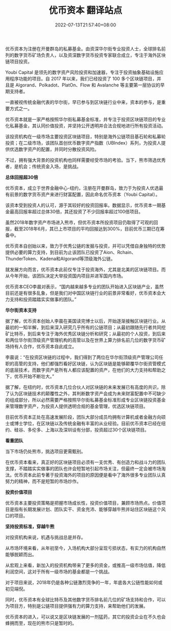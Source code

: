 ﻿---
weight: 
title: "优币资本 翻译站点"
description: "优币资本为注册在开曼群岛的私募基金。由资深华尔街专业投资人士，全球排名前列的数字货币矿场负责人，以及资深数字货币投资专家联合成立，专注于海外区块链项目投资。"
date: 2022-07-13T21:57:40+08:00
lastmod: 2022-07-13T16:45:40+08:00
draft: false
authors: ["yangsi"]
featuredImage: "youbiziben.png"
link: "https://youbicapital.com/   https://www.163.com/dy/article/DPSSD1RQ05311XQ4.html"
tags: ["投资机构","优币资本 翻译站点"]
categories: ["navigation"]
navigation: ["投资机构"]
lightgallery: true
toc: true
pinned: false
recommend: false
recommend1: false
---
优币资本为注册在开曼群岛的私募基金。由资深华尔街专业投资人士，全球排名前列的数字货币矿场负责人，以及资深数字货币投资专家联合成立，专注于海外区块链项目投资。

Youbi Capital 是领先的数字资产风险投资和加速器，专注于投资抽象基础设施应用程序功能的项目。自 2017 年以来，我们已经投资了 100 多个区块链项目，并且是 Algorand、Polkadot、PlatOn、Flow 和 Avalanche 等主要第一层协议的早期支持者。

一直被视传统金融代表的华尔街，早已参与到区块链行业中来，资本的参与，是重要方式之一。

优币资本就是一家严格按照华尔街私募基金标准，并专注于投资区块链项目的专业化私募基金，其认同价值投资，并坚持公开透明并合法合规地进行所有投资活动。

该投资机构在一级市场主要投资区块链项目，特别是海外公链项目基石轮和私募轮投资；在二级市场，该团队首创优币数字资产指数（UBIndex）系列，为投资人提供优选数字资产的配置，并同时分散投资风险。

不过，拥有强大背景的投资机构也同样需要经受市场的考验。当下，熊市筛选优秀者，是机会；传统资金入场，是挑战。

**总体回报超30倍**

优币资本，成立于世界金融中心-纽约，注册在开曼群岛，致力于为投资人优选最有前景的数字货币资产来进行财富配置，因此命名优币资本（Youbi Capital）。

该资本受到投资人的认可，源于其较好的投资回报率。数据显示，优币资本一期基金最高回报率超过总体30倍，其还投资了不少回报率超过100倍项目。

虽然2018年数字资产市场进入熊市，但优币资本所投资项目仍取得了可观的回报，截至2018年6月，其已上市项目的平均回报达到300%，目前优币三期已在筹备中。

优币资本自创始以来，致力于优秀公链的发掘与投资，并可以凭借自身独特的优势提供必要的算力支持，到目前为止该团队已投资了Aion、Rchain、ThunderToken、Kadena和Algorand等顶级海外公链。

就发展方向而言，优币资本此前仅专注于投资海外，尤其是北美的区块链项目。而从今年开始，该团队决定大举投资国内项目并进军国内市场。

优币资本CEO李晨对表示，“国内越来越多专业的团队开始进入区块链产业，虽然目前还是有很多乱象，但是我们对中国区块链行业的前景非常看好，优币资本会大力支持和投资踏踏实实做事的团队。”

**华尔街资本支持**

据了解，优币资本创始人李晨在美国读完博士以后，开始逐渐接触区块链行业。从最初的一知半解，到后来深入研究几乎所有的公链项目；从最初跟随先行者共同挖矿比特币，到后来专注于海外优秀区块链分析和研究；从最初的个人投资，到后来和两位华尔街顶级资产管理机构的高管以及在世界上算力排名前几位的数字货币矿场持有人合作，优币资本自此成立。

李晨说：“在投资区块链的过程中，我们得到了两位在华尔街顶级资产管理公司任职的高管的支持，他们都强烈看好区块链，认为区块链是能够颠覆华尔街资管模式的底层技术，而数字资产是所有人都应该配置的资产，在他们的大力支持和帮助之下，优币开始不断壮大。”

据了解，在纽约时，优币资本几位合伙人对区块链的未来发展已有高度的共识，除了认为区块链技术的颠覆性之外，其判断数字资产会成为未来财富配置中不可缺少的组成部分，所以必然需要严格按照华尔街私募基金标准形成专业区块链投资基金来管理数字资产，为投资人提供透明合规的基金管理，优选区块链项目。

目前优币资本正处在高速发展阶段，团队大部分成员均拥有计算机或者金融方向硕士或博士学位，在区块链以及传统金融有丰富的从业经验。目前优币资本已经在纽约、硅谷、多伦多、上海以及深圳设有分部，投资超过30个区块链项目。

**看重团队**

当下市场仍处熊市，挑选项目更需甄别。

在优币资本看来，真正好的区块链项目必须有一支优秀、有创造力和战斗力的团队支撑，不踏踏实实做事的团队也许会短暂地引起市场关注，但最终一定会被市场淘汰。优币资本此前专著于投资海外的项目的原因便是看中了海外很多专业团队认真努力的精神，而不是短暂的市场炒作。

**投资价值项目**

优币资本主要投资策略是把握市场成长性，投资价值项目，兼顾市场热点。价值项目是指有长期发展计划、团队实干、资金充沛、能够穿越牛熊并站住区块链这个风口的项目。

**坚持投资标准，穿越牛熊**

对投资机构来说，机遇与挑战总是并存。

从市场环境来看，从年初至今，入场机构大部分呈现亏损状态，有实力的机构自然能够脱颖而出。

从宏观上来看，新加入的投资机构带来了更多的资金，或推高一级市场估值，降低利润空间，这对于所有一级市场的基金都是一个挑战。

对于项目来说，2018年仍是各种公链激烈竞争的一年，年底各大公链性能如何或初见端倪。

同时，优币资本有全球比特币及其他数字货币排名前几位的矿场支持和合作，可以为项目方，特别是公链项目提供强有力的算力支持，来帮助他们的发展。

优币资本的进入，可以说又是区块链发展的一剂猛药，其它的投资企业在不久也会蜂拥而至，现在的熊市只是暂时的。
